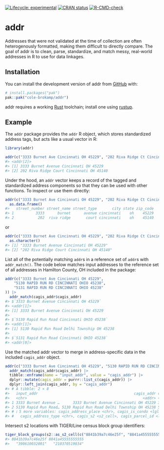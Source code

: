 
<!-- README.md is generated from README.Rmd. Please edit that file -->
<!-- badges: start -->

[![Lifecycle:
experimental](https://img.shields.io/badge/lifecycle-experimental-orange.svg)](https://lifecycle.r-lib.org/articles/stages.html#experimental)
[![CRAN
status](https://www.r-pkg.org/badges/version/hashdress)](https://CRAN.R-project.org/package=hashdress)
[![R-CMD-check](https://github.com/cole-brokamp/addr/actions/workflows/R-CMD-check.yaml/badge.svg)](https://github.com/cole-brokamp/addr/actions/workflows/R-CMD-check.yaml)
<!-- badges: end -->

# addr

<!-- badges: start -->
<!-- badges: end -->

Addresses that were not validated at the time of collection are often
heterogenously formatted, making them difficult to directly compare. The
goal of addr is to clean, parse, standardize, and match messy,
real-world addresses in R to use for data linkages.

## Installation

You can install the development version of addr from
[GitHub](https://github.com/) with:

``` r
# install.packages("pak")
pak::pak("cole-brokamp/addr")
```

addr requires a working
[Rust](https://www.rust-lang.org/learn/get-started) toolchain; install
one using [rustup](https://www.rust-lang.org/tools/install).

## Example

The `addr` package provides the `addr` R object, which stores
standardized address tags, but acts like a usual vector in R:

``` r
library(addr)
```

``` r
addr(c("3333 Burnet Ave Cincinnati OH 45229", "202 Riva Ridge Ct Cincinnati OH 45140"))
#> <addr[2]>
#> [1] 3333 Burnet Avenue Cincinnati OH 45229  
#> [2] 202 Riva Ridge Court Cincinnati OH 45140
```

Under the hood, an `addr` vector keeps a record of the tagged and
standardized address components so that they can be used with other
functions. To inspect or use them directly:

``` r
addr(c("3333 Burnet Ave Cincinnati OH 45229", "202 Riva Ridge Ct Cincinnati OH 45140")) |>
  as.data.frame()
#>   street_number street_name street_type       city state zip_code
#> 1          3333      burnet      avenue cincinnati    oh    45229
#> 2           202  riva ridge       court cincinnati    oh    45140
```

or

``` r
addr(c("3333 Burnet Ave Cincinnati OH 45229", "202 Riva Ridge Ct Cincinnati OH 45140")) |>
  as.character()
#> [1] "3333 Burnet Avenue Cincinnati OH 45229"  
#> [2] "202 Riva Ridge Court Cincinnati OH 45140"
```

List all of the potentially matching `addr`s in a reference set of
`addr`s with `addr_match()`. The code below matches input addresses to
the reference set of all addresses in Hamilton County, OH included in
the package:

``` r
addr(c("3333 Burnet Ave Cincinnati OH 45229", 
    "5130 RAPID RUN RD CINCINNATI OHIO 45238",
    "5131 RAPID RUN RD CINCINNATI OHIO 45238"
)) |>
  addr_match(cagis_addr$cagis_addr)
#> $`3333 Burnet Avenue Cincinnati OH 45229`
#> <addr[1]>
#> [1] 3333 Burnet Avenue Cincinnati OH 45229
#> 
#> $`5130 Rapid Run Road Cincinnati OHIO 45238`
#> <addr[1]>
#> [1] 5130 Rapid Run Road Delhi Township OH 45238
#> 
#> $`5131 Rapid Run Road Cincinnati OHIO 45238`
#> <addr[0]>
```

Use the matched addr vector to merge in address-specific data in the
included `cagis_addr` object.

``` r
addr(c("3333 Burnet Ave Cincinnati OH 45229", "5130 RAPID RUN RD CINCINNATI OHIO 45238")) |>
  addr_match(cagis_addr$cagis_addr) |>
  tibble::enframe(name = "input_addr", value = "cagis_addr") |>
  dplyr::mutate(cagis_addr = purrr::list_c(cagis_addr)) |>
  dplyr::left_join(cagis_addr, by = "cagis_addr")
#> # A tibble: 2 × 8
#>   input_addr                                            cagis_addr cagis_address
#>   <chr>                                                     <addr> <chr>        
#> 1 3333 Burnet Avenue …      3333 Burnet Avenue Cincinnati OH 45229 3333 BURNET …
#> 2 5130 Rapid Run Road… 5130 Rapid Run Road Delhi Township OH 45238 5130 RAPID R…
#> # ℹ 5 more variables: cagis_address_place <chr>, cagis_is_condo <lgl>,
#> #   cagis_address_type <chr>, cagis_s2 <s2_cell>, cagis_parcel_id <list>
```

Intersect s2 locations with TIGER/Line census block group identifiers:

``` r
tiger_block_groups(s2::as_s2_cell(c("8841b39a7c46e25f", "8841a45555555555")), year = "2023")
#> 8841b39a7c46e25f 8841a45555555555 
#>   "390610032001"   "210370519034"
```
